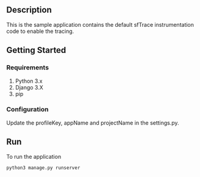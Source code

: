 ## Description
  
 This is the sample application contains the default sfTrace instrumentation code to enable the tracing.
 
## Getting Started

### Requirements

1. Python 3.x
2. Django 3.X
3. pip

### Configuration

Update the profileKey, appName and projectName in the settings.py.


## Run

To run the application

```
python3 manage.py runserver
```

